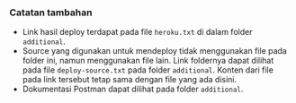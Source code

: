 ### Catatan tambahan

- Link hasil deploy terdapat pada file `heroku.txt` di dalam folder `additional`.
- Source yang digunakan untuk mendeploy tidak menggunakan file pada folder ini, namun menggunakan file lain. Link foldernya dapat dilihat pada file `deploy-source.txt` pada folder `additional`. Konten dari file pada link tersebut tetap sama dengan file yang ada disini.
- Dokumentasi Postman dapat dilihat pada folder `additional`.